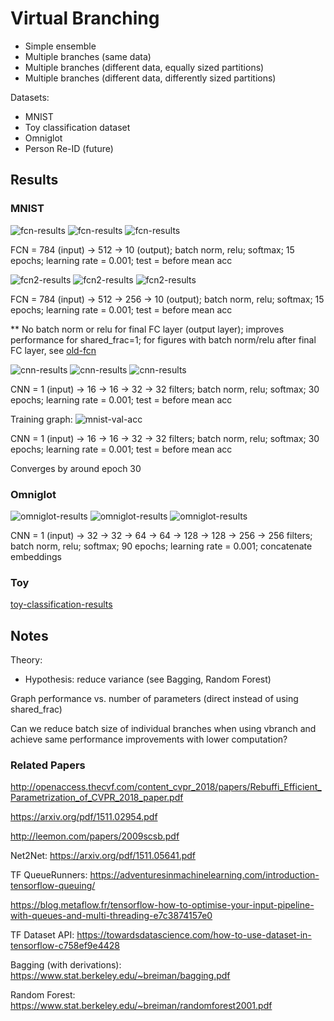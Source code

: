 # Virtual Branching

- Simple ensemble
- Multiple branches (same data)
- Multiple branches (different data, equally sized partitions)
- Multiple branches (different data, differently sized partitions)

Datasets:
- MNIST
- Toy classification dataset
- Omniglot
- Person Re-ID (future)

## Results

### MNIST

![fcn-results](figs/fcn-2-results.png)
![fcn-results](figs/fcn-3-results.png)
![fcn-results](figs/fcn-4-results.png)

FCN = 784 (input) -> 512 -> 10 (output); batch norm, relu; softmax; 15 epochs;
learning rate = 0.001; test = before mean acc

![fcn2-results](figs/fcn2-2-results.png)
![fcn2-results](figs/fcn2-3-results.png)
![fcn2-results](figs/fcn2-4-results.png)

FCN = 784 (input) -> 512 -> 256 -> 10 (output); batch norm, relu; softmax; 15 epochs;
learning rate = 0.001; test = before mean acc

** No batch norm or relu for final FC layer (output layer); improves performance for shared_frac=1; for figures with batch norm/relu after final FC layer, see [old-fcn](old/figs)

![cnn-results](old/figs/cnn-2-results.png)
![cnn-results](old/figs/cnn-3-results.png)
![cnn-results](old/figs/cnn-4-results.png)

CNN = 1 (input) -> 16 -> 16 -> 32 -> 32 filters; batch norm, relu; softmax; 30 epochs;
learning rate = 0.001; test = before mean acc

Training graph:
![mnist-val-acc](figs/mnist-val-acc.png)

CNN = 1 (input) -> 16 -> 16 -> 32 -> 32 filters; batch norm, relu; softmax; 30 epochs;
learning rate = 0.001; test = before mean acc

Converges by around epoch 30

### Omniglot

![omniglot-results](figs/omniglot-simple-2-concat-results.png)
![omniglot-results](figs/omniglot-simple-3-concat-results.png)
![omniglot-results](figs/omniglot-simple-4-concat-results.png)

CNN = 1 (input) -> 32 -> 32 -> 64 -> 64 -> 128 -> 128 -> 256 -> 256 filters; batch norm, relu; softmax; 90 epochs;
learning rate = 0.001; concatenate embeddings

### Toy

[toy-classification-results](toy-classification.ipynb)

## Notes

Theory:
- Hypothesis: reduce variance (see Bagging, Random Forest)

<!-- Why does vbranch result in worse performance for FCN and shared fraction equals 1?
- Hypothesis: too large of a batch size can sometimes lead to worse performance, especially for small models (i.e., FCN) -->

Graph performance vs. number of parameters (direct instead of using shared_frac)

Can we reduce batch size of individual branches when using vbranch and achieve same performance improvements with lower computation?

### Related Papers
http://openaccess.thecvf.com/content_cvpr_2018/papers/Rebuffi_Efficient_Parametrization_of_CVPR_2018_paper.pdf

https://arxiv.org/pdf/1511.02954.pdf

http://leemon.com/papers/2009scsb.pdf

Net2Net:
https://arxiv.org/pdf/1511.05641.pdf

TF QueueRunners:
https://adventuresinmachinelearning.com/introduction-tensorflow-queuing/

https://blog.metaflow.fr/tensorflow-how-to-optimise-your-input-pipeline-with-queues-and-multi-threading-e7c3874157e0

TF Dataset API:
https://towardsdatascience.com/how-to-use-dataset-in-tensorflow-c758ef9e4428

Bagging (with derivations):
https://www.stat.berkeley.edu/~breiman/bagging.pdf

Random Forest:
https://www.stat.berkeley.edu/~breiman/randomforest2001.pdf
